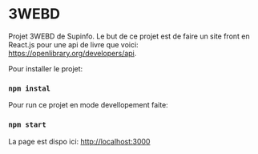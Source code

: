 # 3WEBD
Projet 3WEBD de Supinfo. Le but de ce projet est de faire un site front en React.js pour une api de livre que voici: https://openlibrary.org/developers/api.

Pour installer le projet:

### `npm instal`

Pour run ce projet en mode devellopement faite:

### `npm start`

La page est dispo ici: [http://localhost:3000](http://localhost:3000)

